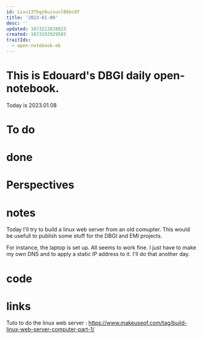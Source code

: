 ```yaml
---
id: iixu13fbgz6uivuvl06bc0f
title: '2023-01-08'
desc: ''
updated: 1673212828823
created: 1673192929565
traitIds:
  - open-notebook-eb
---
```


# This is Edouard's DBGI daily open-notebook.

Today is 2023.01.08

# To do

# done

# Perspectives

# notes

Today I'll try to build a linux web server from an old comupter. This would be usefull to publish some stuff for the DBGI and EMI projects.

For instance, the laptop is set up. All seems to work fine. I just have to make my own DNS and to apply a static IP address to it. I'll do that another day.

# code

# links
Tuto to do the linux web server : https://www.makeuseof.com/tag/build-linux-web-server-computer-part-1/
